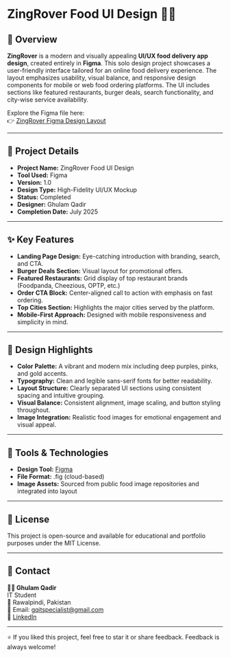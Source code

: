 
# ZingRover Food UI Design 🍔🎨

## 📌 Overview

**ZingRover** is a modern and visually appealing **UI/UX food delivery app design**, created entirely in **Figma**. This solo design project showcases a user-friendly interface tailored for an online food delivery experience. The layout emphasizes usability, visual balance, and responsive design components for mobile or web food ordering platforms. The UI includes sections like featured restaurants, burger deals, search functionality, and city-wise service availability.

Explore the Figma file here:  
👉 [ZingRover Figma Design Layout](https://www.figma.com/file/oatMcmAkDeFeAZImnnreAC/ZingRover-food-layout?type=design&node-id=0%3A1&mode=design)

---

## 🧾 Project Details

- **Project Name:** ZingRover Food UI Design  
- **Tool Used:** Figma  
- **Version:** 1.0  
- **Design Type:** High-Fidelity UI/UX Mockup  
- **Status:** Completed  
- **Designer:** Ghulam Qadir  
- **Completion Date:** July 2025  

---

## ✨ Key Features

- **Landing Page Design:** Eye-catching introduction with branding, search, and CTA.
- **Burger Deals Section:** Visual layout for promotional offers.
- **Featured Restaurants:** Grid display of top restaurant brands (Foodpanda, Cheezious, OPTP, etc.)
- **Order CTA Block:** Center-aligned call to action with emphasis on fast ordering.
- **Top Cities Section:** Highlights the major cities served by the platform.
- **Mobile-First Approach:** Designed with mobile responsiveness and simplicity in mind.

---

## 🎨 Design Highlights

- **Color Palette:** A vibrant and modern mix including deep purples, pinks, and gold accents.
- **Typography:** Clean and legible sans-serif fonts for better readability.
- **Layout Structure:** Clearly separated UI sections using consistent spacing and intuitive grouping.
- **Visual Balance:** Consistent alignment, image scaling, and button styling throughout.
- **Image Integration:** Realistic food images for emotional engagement and visual appeal.

---

## 🔧 Tools & Technologies

- **Design Tool:** [Figma](https://www.figma.com/)  
- **File Format:** .fig (cloud-based)  
- **Image Assets:** Sourced from public food image repositories and integrated into layout

---

## 📜 License

This project is open-source and available for educational and portfolio purposes under the MIT License.

---

## 📧 Contact

**👨‍💻 Ghulam Qadir**  
IT Student  
📍 Rawalpindi, Pakistan  
📧 Email: gqitspecialist@gmail.com  
🔗 [LinkedIn](https://www.linkedin.com/in/ghulam-qadir-07a982365)

---

⭐ If you liked this project, feel free to star it or share feedback. Feedback is always welcome!
